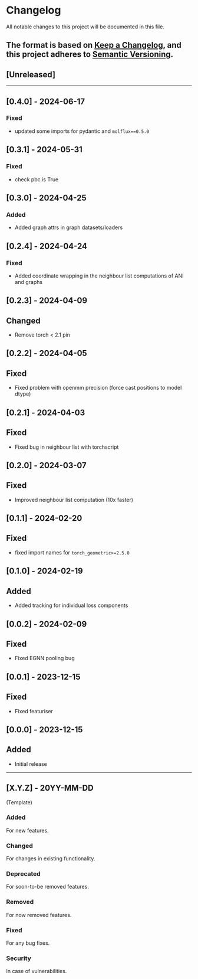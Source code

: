 # Changelog

All notable changes to this project will be documented in this file.

The format is based on [Keep a Changelog](https://keepachangelog.com/en/1.0.0/), and this project
adheres to [Semantic Versioning](https://semver.org/spec/v2.0.0.html).
---------------------------------------------------------

## [Unreleased]

---------------------------------------------------------
 ## [0.4.0] - 2024-06-17

### Fixed

* updated some imports for pydantic and `molflux==0.5.0`

 ## [0.3.1] - 2024-05-31

### Fixed

* check pbc is True

 ## [0.3.0] - 2024-04-25

### Added

* Added graph attrs in graph datasets/loaders

## [0.2.4] - 2024-04-24

### Fixed

* Added coordinate wrapping in the neighbour list computations of ANI and graphs

## [0.2.3] - 2024-04-09

## Changed

* Remove torch < 2.1 pin

## [0.2.2] - 2024-04-05

## Fixed

* Fixed problem with openmm precision (force cast positions to model dtype)

## [0.2.1] - 2024-04-03

## Fixed

* Fixed bug in neighbour list with torchscript

## [0.2.0] - 2024-03-07

## Fixed

* Improved neighbour list computation (10x faster)

## [0.1.1] - 2024-02-20

## Fixed

* fixed import names for `torch_geometric>=2.5.0`

## [0.1.0] - 2024-02-19

## Added

* Added tracking for individual loss components

## [0.0.2] - 2024-02-09

## Fixed

* Fixed EGNN pooling bug

## [0.0.1] - 2023-12-15

## Fixed

* Fixed featuriser

## [0.0.0] - 2023-12-15

## Added

* Initial release

---------------------------------------------------------

## [X.Y.Z] - 20YY-MM-DD

(Template)

### Added

For new features.

### Changed

For changes in existing functionality.

### Deprecated

For soon-to-be removed features.

### Removed

For now removed features.

### Fixed

For any bug fixes.

### Security

In case of vulnerabilities.
